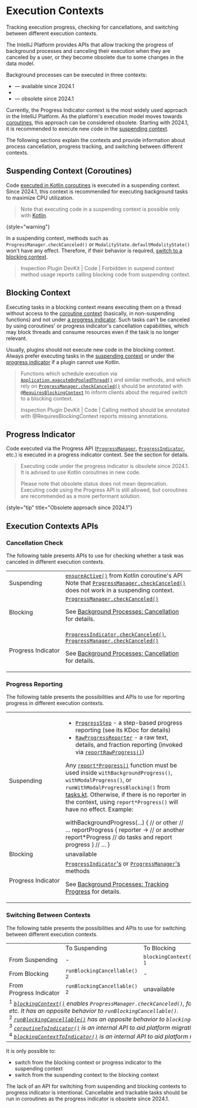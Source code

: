 <!-- Copyright 2000-2025 JetBrains s.r.o. and contributors. Use of this source code is governed by the Apache 2.0 license. -->

# Execution Contexts

<link-summary>Tracking execution progress, checking for cancellations, and switching between different execution contexts.</link-summary>

The IntelliJ Platform provides APIs that allow tracking the progress of background processes and canceling their execution when they are canceled by a user, or they become obsolete due to some changes in the data model.

Background processes can be executed in three contexts:
- [](#suspending-context-coroutines) — available since 2024.1
- [](#blocking-context)
- [](#progress-indicator) — obsolete since 2024.1

Currently, the Progress Indicator context is the most widely used approach in the IntelliJ Platform.
As the platform's execution model moves towards [coroutines](launching_coroutines.md), this approach can be considered obsolete.
Starting with 2024.1, it is recommended to execute new code in the [suspending context](#suspending-context-coroutines).

The following sections explain the contexts and provide information about process cancellation, progress tracking, and switching between different contexts.

## Suspending Context (Coroutines)
<primary-label ref="2024.1"/>

Code [executed in Kotlin coroutines](launching_coroutines.md) is executed in a suspending context.
Since 2024.1, this context is recommended for executing background tasks to maximize CPU utilization.

> Note that executing code in a suspending context is possible only with [Kotlin](using_kotlin.md).
>
{style="warning"}

In a suspending context, methods such as `ProgressManager.checkCanceled()` or `ModalityState.defaultModalityState()` won't have any effect.
Therefore, if their behavior is required, [switch to a blocking context](#switching-between-contexts).

> Inspection <control>Plugin DevKit | Code | Forbidden in suspend context method usage</control> reports calling blocking code from suspending context.

## Blocking Context

Executing tasks in a blocking context means executing them on a thread without access to the [coroutine context](#suspending-context-coroutines) (basically, in non-suspending functions) and not under [a progress indicator](#progress-indicator).
Such tasks can't be canceled by using coroutines' or progress indicator's cancellation capabilities, which may block threads and consume resources even if the task is no longer relevant.

Usually, plugins should not execute new code in the blocking context.
Always prefer executing tasks in the [suspending context](#suspending-context-coroutines) or under the [progress indicator](#progress-indicator) if a plugin cannot use Kotlin.

> Functions which schedule execution via [`Application.executeOnPooledThread()`](%gh-ic%/platform/core-api/src/com/intellij/openapi/application/Application.java)
> and similar methods, and which rely on [`ProgressManager.checkCanceled()`](%gh-ic%/platform/core-api/src/com/intellij/openapi/progress/ProgressManager.java)
> should be annotated with [`@RequiresBlockingContext`](%gh-ic%/platform/core-api/src/com/intellij/util/concurrency/annotations/RequiresBlockingContext.kt)
> to inform clients about the required switch to a blocking context.
>
> Inspection <control>Plugin DevKit | Code | Calling method should be annotated with @RequiresBlockingContext</control> reports missing annotations.

## Progress Indicator
<primary-label ref="obsolete-2024.1"/>

Code executed via the Progress API
([`ProgressManager`](%gh-ic%/platform/core-api/src/com/intellij/openapi/progress/ProgressManager.java),
[`ProgressIndicator`](%gh-ic%/platform/core-api/src/com/intellij/openapi/progress/ProgressIndicator.java), etc.)
is executed in a progress indicator context.
See the [](background_processes.md#progress-api) section for details.

> Executing code under the progress indicator is obsolete since 2024.1.
> It is advised to use Kotlin coroutines in new code.
>
> Please note that obsolete status does not mean deprecation.
> Executing code using the Progress API is still allowed, but coroutines are recommended as a more performant solution.
>
{style="tip" title="Obsolete approach since 2024.1"}

## Execution Contexts APIs

### Cancellation Check

The following table presents APIs to use for checking whether a task was canceled in different execution contexts.

<table style="header-column">
    <tr>
      <td width="16%">Suspending</td>
      <td>
        <code><a href="https://kotlinlang.org/api/kotlinx.coroutines/kotlinx-coroutines-core/kotlinx.coroutines/ensure-active.html">ensureActive()</a></code> from Kotlin coroutine's API
        <warning>
          Note that <code><a href="%gh-ic%/platform/core-api/src/com/intellij/openapi/progress/ProgressManager.java">ProgressManager.checkCanceled()</a></code> does not work in a suspending context.
        </warning>
      </td>
    </tr>
    <tr>
        <td>Blocking</td>
        <td>
          <code><a href="%gh-ic%/platform/core-api/src/com/intellij/openapi/progress/ProgressManager.java">ProgressManager.checkCanceled()</a></code>
           <p>See <a href="background_processes.md#cancellation">Background Processes: Cancellation</a> for details.</p>
        </td>
    </tr>
    <tr>
      <td>Progress&nbsp;Indicator</td>
        <td>
          <code><a href="%gh-ic%/platform/core-api/src/com/intellij/openapi/progress/ProgressIndicator.java">ProgressIndicator.checkCanceled()</a></code>, <code><a href="%gh-ic%/platform/core-api/src/com/intellij/openapi/progress/ProgressManager.java">ProgressManager.checkCanceled()</a></code>
           <p>See <a href="background_processes.md#cancellation">Background Processes: Cancellation</a> for details.</p>
        </td>
    </tr>
</table>

### Progress Reporting

The following table presents the possibilities and APIs to use for reporting progress in different execution contexts.

<table style="header-column">
    <tr>
      <td width="16%">Suspending</td>
      <td>
        <ul>
          <li><code><a href="%gh-ic%/platform/util/progress/src/impl/ProgressStep.kt">ProgressStep</a></code> - a step-based progress reporting (see its KDoc for details)</li>
          <li><code><a href="%gh-ic%/platform/util/progress/src/RawProgressReporter.kt">RawProgressReporter</a></code> - a raw text, details, and fraction reporting (invoked via <code><a href="%gh-ic%/platform/util/progress/src/steps.kt">reportRawProgress()</a></code>)</li>
        </ul>
        <p>
          Any <code><a href="%gh-ic%/platform/util/progress/src/steps.kt">report*Progress()</a></code> function must be used inside <code>withBackgroundProgress()</code>, <code>withModalProgress()</code>, or <code>runWithModalProgressBlocking()</code> from <a href="%gh-ic%/platform/progress/shared/src/tasks.kt"><path>tasks.kt</path></a>.
          Otherwise, if there is no reporter in the context, using <code>report*Progress()</code> will have no effect.
          Example:
        </p>
        <code-block lang="kotlin">
          withBackgroundProgress(...) { // or other
            // ...
            reportProgress { reporter -> // or another report*Progress
              // do tasks and report progress
            }
            // ...
          }
        </code-block>
      </td>
    </tr>
    <tr>
        <td>Blocking</td>
        <td>
          unavailable
        </td>
    </tr>
    <tr>
      <td>Progress&nbsp;Indicator</td>
        <td>
          <a href="%gh-ic%/platform/core-api/src/com/intellij/openapi/progress/ProgressIndicator.java"><code>ProgressIndicator</code>'s</a> or <a href="%gh-ic%/platform/core-api/src/com/intellij/openapi/progress/ProgressManager.java"><code>ProgressManager</code>'s</a> methods
           <p>See <a href="background_processes.md#tracking-progress">Background Processes: Tracking Progress</a> for details.</p>
        </td>
    </tr>
</table>

### Switching Between Contexts

The following table presents the possibilities and APIs to use for switching between different execution contexts.

<table style="both">
    <tr>
        <td width="16%"></td>
        <td>To&nbsp;Suspending</td>
        <td>To&nbsp;Blocking</td>
        <td>To&nbsp;Progress&nbsp;Indicator</td>
    </tr>
    <tr>
        <td>From Suspending</td>
        <td>-</td>
        <td><code>blockingContext()</code> <sup>1</sup></td>
        <td>unavailable <sup>3</sup></td>
    </tr>
    <tr>
        <td>From Blocking</td>
        <td><code>runBlockingCancellable()</code> <sup>2</sup></td>
        <td>-</td>
        <td>unavailable <sup>4</sup></td>
    </tr>
    <tr>
        <td>From Progress&nbsp;Indicator</td>
        <td><code>runBlockingCancellable()</code> <sup>2</sup></td>
        <td>unavailable</td>
        <td>-</td>
    </tr>
    <tr>
      <td colspan="4">
        <sup>1</sup> <i><a href="%gh-ic%/platform/core-api/src/com/intellij/openapi/progress/coroutines.kt"><code>blockingContext()</code></a> enables <code>ProgressManager.checkCanceled()</code>, forwards modality state, etc. It has an opposite behavior to <code>runBlockingCancellable()</code>.</i><br/>
        <sup>2</sup> <i><a href="%gh-ic%/platform/core-api/src/com/intellij/openapi/progress/coroutines.kt"><code>runBlockingCancellable()</code></a> has an opposite behavior to <code>blockingContext()</code></i><br/>
        <sup>3</sup> <i><a href="%gh-ic%/platform/core-api/src/com/intellij/openapi/progress/coroutines.kt"><code>coroutineToIndicator()</code></a> is an internal API to aid platform migration</i><br/>
        <sup>4</sup> <i><a href="%gh-ic%/platform/core-api/src/com/intellij/openapi/progress/coroutines.kt"><code>blockingContextToIndicator()</code></a> is an internal API to aid platform migration</i>
      </td>
    </tr>
</table>

It is only possible to:
- switch from the blocking context or progress indicator to the suspending context
- switch from the suspending context to the blocking context

The lack of an API for switching from suspending and blocking contexts to progress indicator is intentional.
Cancellable and trackable tasks should be run in coroutines as the progress indicator is obsolete since 2024.1.
